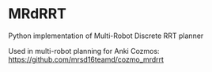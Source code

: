 # MRdRRT
Python implementation of Multi-Robot Discrete RRT planner

Used in multi-robot planning for Anki Cozmos: https://github.com/mrsd16teamd/cozmo_mrdrrt

